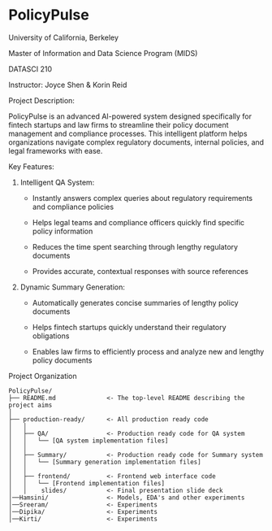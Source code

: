 # PolicyPulse

University of California, Berkeley

Master of Information and Data Science Program (MIDS)

DATASCI 210 

Instructor: Joyce Shen & Korin Reid

Project Description:

PolicyPulse is an advanced AI-powered system designed specifically for fintech startups and law firms to streamline their policy document management and compliance processes. This intelligent platform helps organizations navigate complex regulatory documents, internal policies, and legal frameworks with ease.

Key Features:
1. Intelligent QA System:
   * Instantly answers complex queries about regulatory requirements and compliance policies
       
   * Helps legal teams and compliance officers quickly find specific policy information
  
   * Reduces the time spent searching through lengthy regulatory documents
  
   * Provides accurate, contextual responses with source references
  
2. Dynamic Summary Generation:
   * Automatically generates concise summaries of lengthy policy documents

   * Helps fintech startups quickly understand their regulatory obligations
  
   * Enables law firms to efficiently process and analyze new and lengthy policy documents
  



Project Organization

    PolicyPulse/
    ├── README.md              <- The top-level README describing the project aims
    │
    ├── production-ready/      <- All production ready code 
    │   │
    │   ├── QA/                <- Production ready code for QA system
    │   │   └── [QA system implementation files]
    │   │
    │   ├── Summary/           <- Production ready code for Summary system
    │   │   └── [Summary generation implementation files]
    │   │
    │   ├── frontend/          <- Frontend web interface code
    │   │   └── [Frontend implementation files]
    │   │    slides/           <- Final presentation slide deck
    │──Hamsini/                <- Models, EDA's and other experiments 
    │──Sreeram/                <- Experiments
    │──Dipika/                 <- Experiments 
    │──Kirti/                  <- Experiments
        
